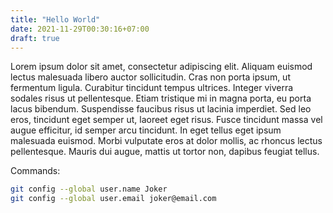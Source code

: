 ```yaml
---
title: "Hello World"
date: 2021-11-29T00:30:16+07:00
draft: true
---
```


Lorem ipsum dolor sit amet, consectetur adipiscing elit. Aliquam euismod lectus malesuada libero auctor sollicitudin. Cras non porta ipsum, ut fermentum ligula. Curabitur tincidunt tempus ultrices. Integer viverra sodales risus ut pellentesque. Etiam tristique mi in magna porta, eu porta lacus bibendum. Suspendisse faucibus risus ut lacinia imperdiet. Sed leo eros, tincidunt eget semper ut, laoreet eget risus. Fusce tincidunt massa vel augue efficitur, id semper arcu tincidunt. In eget tellus eget ipsum malesuada euismod. Morbi vulputate eros at dolor mollis, ac rhoncus lectus pellentesque. Mauris dui augue, mattis ut tortor non, dapibus feugiat tellus.

Commands:

```sh
git config --global user.name Joker
git config --global user.email joker@email.com
```

